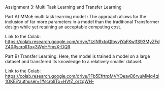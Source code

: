 
Assignment 3: Multi Task Learning and Transfer Learning

Part A) MMoE multi task learning model : The approach allows for the inclusion of far more parameters in a model than the traditional Transformer design while yet retaining an acceptable computing cost.

Link to the Colab:  https://colab.research.google.com/drive/1tzINRxtpQIbvvjYaFKwl1S93MyZFdZ40#scrollTo=3WpHYmsX-DQR

Part B) Transfer Learning: Here, the model is trained a model on a large dataset and transfered its knowledge to a relatively smaller dataset.

Link to the Colab:  https://colab.research.google.com/drive/1Fb5EfrtrpMVYOeavB6rvuMMq4qI1OKEi?authuser=1#scrollTo=HVtZ_orzqWH-
